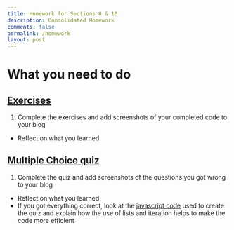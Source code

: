 ```yaml
---
title: Homework for Sections 8 & 10
description: Consolidated Homework 
comments: false
permalink: /homework
layout: post
---
```


# What you need to do
## [Exercises](https://pgk-lang.github.io/pgk/exercises)
 1. Complete the exercises and add screenshots of your completed code to your blog
   - Reflect on what you learned
 
## [Multiple Choice quiz](https://pgk-lang.github.io/pgk/quiz)
 1. Complete the quiz and add screenshots of the questions you got wrong to your blog
   - Reflect on what you learned
   - If you got everything correct, look at the [javascript code](https://github.com/PGK-Lang/pgk/blob/master/_pages/01_quiz.md) used to create the quiz and explain how the use of lists and iteration helps to make the code more efficient 